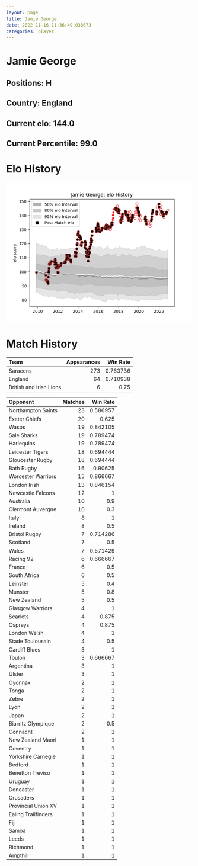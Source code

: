 ```yaml
---  
layout: page  
title: Jamie George  
date: 2022-11-16 11:36:49.038673  
categories: player  
---
```

# Jamie George

## Positions: H

## Country: England

## Current elo: 144.0

## Current Percentile: 99.0

# Elo History


![elo history](history_JamieGeorge.png)
# Match History


| Team                    |   Appearances |   Win Rate |
|:------------------------|--------------:|-----------:|
| Saracens                |           273 |   0.763736 |
| England                 |            64 |   0.710938 |
| British and Irish Lions |             6 |   0.75     |

| Opponent            |   Matches |   Win Rate |
|:--------------------|----------:|-----------:|
| Northampton Saints  |        23 |   0.586957 |
| Exeter Chiefs       |        20 |   0.625    |
| Wasps               |        19 |   0.842105 |
| Sale Sharks         |        19 |   0.789474 |
| Harlequins          |        19 |   0.789474 |
| Leicester Tigers    |        18 |   0.694444 |
| Gloucester Rugby    |        18 |   0.694444 |
| Bath Rugby          |        16 |   0.90625  |
| Worcester Warriors  |        15 |   0.866667 |
| London Irish        |        13 |   0.846154 |
| Newcastle Falcons   |        12 |   1        |
| Australia           |        10 |   0.9      |
| Clermont Auvergne   |        10 |   0.3      |
| Italy               |         8 |   1        |
| Ireland             |         8 |   0.5      |
| Bristol Rugby       |         7 |   0.714286 |
| Scotland            |         7 |   0.5      |
| Wales               |         7 |   0.571429 |
| Racing 92           |         6 |   0.666667 |
| France              |         6 |   0.5      |
| South Africa        |         6 |   0.5      |
| Leinster            |         5 |   0.4      |
| Munster             |         5 |   0.8      |
| New Zealand         |         5 |   0.5      |
| Glasgow Warriors    |         4 |   1        |
| Scarlets            |         4 |   0.875    |
| Ospreys             |         4 |   0.875    |
| London Welsh        |         4 |   1        |
| Stade Toulousain    |         4 |   0.5      |
| Cardiff Blues       |         3 |   1        |
| Toulon              |         3 |   0.666667 |
| Argentina           |         3 |   1        |
| Ulster              |         3 |   1        |
| Oyonnax             |         2 |   1        |
| Tonga               |         2 |   1        |
| Zebre               |         2 |   1        |
| Lyon                |         2 |   1        |
| Japan               |         2 |   1        |
| Biarritz Olympique  |         2 |   0.5      |
| Connacht            |         2 |   1        |
| New Zealand Maori   |         1 |   1        |
| Coventry            |         1 |   1        |
| Yorkshire Carnegie  |         1 |   1        |
| Bedford             |         1 |   1        |
| Benetton Treviso    |         1 |   1        |
| Uruguay             |         1 |   1        |
| Doncaster           |         1 |   1        |
| Crusaders           |         1 |   1        |
| Provincial Union XV |         1 |   1        |
| Ealing Trailfinders |         1 |   1        |
| Fiji                |         1 |   1        |
| Samoa               |         1 |   1        |
| Leeds               |         1 |   1        |
| Richmond            |         1 |   1        |
| Ampthill            |         1 |   1        |